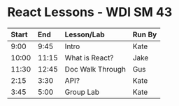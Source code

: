 # React Lessons - WDI SM 43

| Start	| End	 | Lesson/Lab	 | Run By	|
| :--		| :--	 | :--			 | :--		|
| 9:00		| 9:45	 | Intro		| Kate	|
| 10:00	| 11:15 |	What is React? | Jake	|
| 11:30	| 12:45 | Doc Walk Through | Gus		|
| 2:15		| 3:30	 |	API?		| Kate	|
| 3:45		| 5:00	 | Group Lab	| Kate	|
